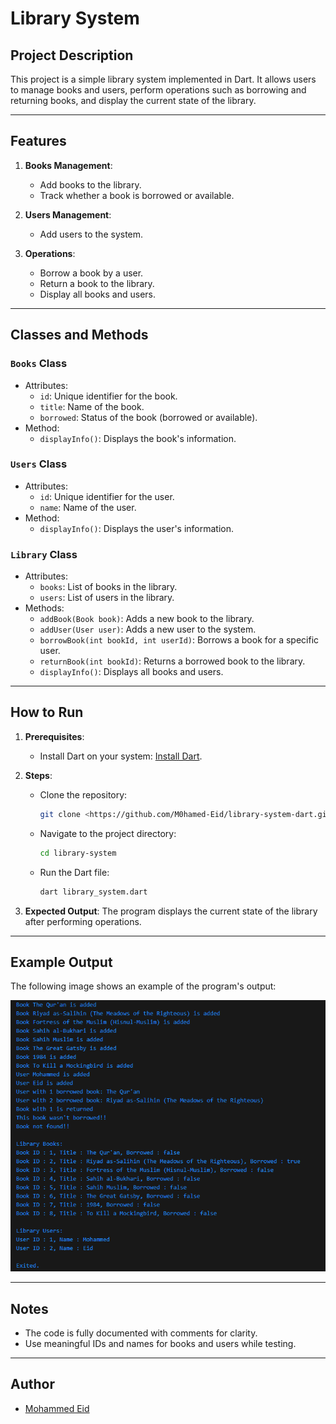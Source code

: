 # Library System

## Project Description

This project is a simple library system implemented in Dart. It allows users to manage books and users, perform operations such as borrowing and returning books, and display the current state of the library.

---

## Features
1. **Books Management**:
   - Add books to the library.
   - Track whether a book is borrowed or available.

2. **Users Management**:
   - Add users to the system.

3. **Operations**:
   - Borrow a book by a user.
   - Return a book to the library.
   - Display all books and users.

---

## Classes and Methods

### `Books` Class
- Attributes:
  - `id`: Unique identifier for the book.
  - `title`: Name of the book.
  - `borrowed`: Status of the book (borrowed or available).
- Method:
  - `displayInfo()`: Displays the book's information.

### `Users` Class
- Attributes:
  - `id`: Unique identifier for the user.
  - `name`: Name of the user.
- Method:
  - `displayInfo()`: Displays the user's information.

### `Library` Class
- Attributes:
  - `books`: List of books in the library.
  - `users`: List of users in the library.
- Methods:
  - `addBook(Book book)`: Adds a new book to the library.
  - `addUser(User user)`: Adds a new user to the system.
  - `borrowBook(int bookId, int userId)`: Borrows a book for a specific user.
  - `returnBook(int bookId)`: Returns a borrowed book to the library.
  - `displayInfo()`: Displays all books and users.

---

## How to Run

1. **Prerequisites**:
   - Install Dart on your system: [Install Dart](https://dart.dev/get-dart).

2. **Steps**:
   - Clone the repository:
     ```bash
     git clone <https://github.com/M0hamed-Eid/library-system-dart.git>
     ```
   - Navigate to the project directory:
     ```bash
     cd library-system
     ```
   - Run the Dart file:
     ```bash
     dart library_system.dart
     ```

3. **Expected Output**:
   The program displays the current state of the library after performing operations.

---

## Example Output

The following image shows an example of the program's output:

![Program Output](image.png)

---

## Notes
- The code is fully documented with comments for clarity.
- Use meaningful IDs and names for books and users while testing.

---

## Author

- [Mohammed Eid](https://github.com/M0hamed-Eid)
